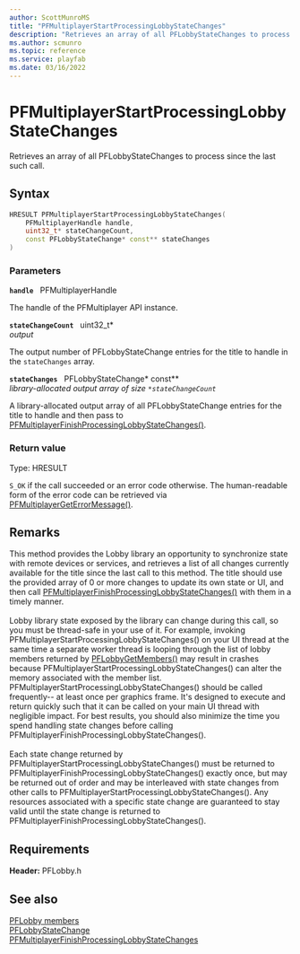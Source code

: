```yaml
---
author: ScottMunroMS
title: "PFMultiplayerStartProcessingLobbyStateChanges"
description: "Retrieves an array of all PFLobbyStateChanges to process since the last such call."
ms.author: scmunro
ms.topic: reference
ms.service: playfab
ms.date: 03/16/2022
---
```


# PFMultiplayerStartProcessingLobbyStateChanges  

Retrieves an array of all PFLobbyStateChanges to process since the last such call.  

## Syntax  
  
```cpp
HRESULT PFMultiplayerStartProcessingLobbyStateChanges(  
    PFMultiplayerHandle handle,  
    uint32_t* stateChangeCount,  
    const PFLobbyStateChange* const** stateChanges  
)  
```  
  
### Parameters  
  
**`handle`** &nbsp; PFMultiplayerHandle  
  
The handle of the PFMultiplayer API instance.  
  
**`stateChangeCount`** &nbsp; uint32_t*  
*output*  
  
The output number of PFLobbyStateChange entries for the title to handle in the `stateChanges` array.  
  
**`stateChanges`** &nbsp; PFLobbyStateChange* const**  
*library-allocated output array of size `*stateChangeCount`*  
  
A library-allocated output array of all PFLobbyStateChange entries for the title to handle and then pass to [PFMultiplayerFinishProcessingLobbyStateChanges()](pfmultiplayerfinishprocessinglobbystatechanges.md).  
  
  
### Return value
Type: HRESULT
  
```S_OK``` if the call succeeded or an error code otherwise. The human-readable form of the error code can be retrieved via [PFMultiplayerGetErrorMessage()](../../pfmultiplayer/functions/pfmultiplayergeterrormessage.md).
  
## Remarks  
  
This method provides the Lobby library an opportunity to synchronize state with remote devices or services, and retrieves a list of all changes currently available for the title since the last call to this method. The title should use the provided array of 0 or more changes to update its own state or UI, and then call [PFMultiplayerFinishProcessingLobbyStateChanges()](pfmultiplayerfinishprocessinglobbystatechanges.md) with them in a timely manner. <br /><br /> Lobby library state exposed by the library can change during this call, so you must be thread-safe in your use of it. For example, invoking PFMultiplayerStartProcessingLobbyStateChanges() on your UI thread at the same time a separate worker thread is looping through the list of lobby members returned by [PFLobbyGetMembers()](pflobbygetmembers.md) may result in crashes because PFMultiplayerStartProcessingLobbyStateChanges() can alter the memory associated with the member list. PFMultiplayerStartProcessingLobbyStateChanges() should be called frequently-- at least once per graphics frame. It's designed to execute and return quickly such that it can be called on your main UI thread with negligible impact. For best results, you should also minimize the time you spend handling state changes before calling PFMultiplayerFinishProcessingLobbyStateChanges().   <br /><br /> Each state change returned by PFMultiplayerStartProcessingLobbyStateChanges() must be returned to PFMultiplayerFinishProcessingLobbyStateChanges() exactly once, but may be returned out of order and may be interleaved with state changes from other calls to PFMultiplayerStartProcessingLobbyStateChanges(). Any resources associated with a specific state change are guaranteed to stay valid until the state change is returned to PFMultiplayerFinishProcessingLobbyStateChanges().
  
## Requirements  
  
**Header:** PFLobby.h
  
## See also  
[PFLobby members](../pflobby_members.md)  
[PFLobbyStateChange](../structs/pflobbystatechange.md)  
[PFMultiplayerFinishProcessingLobbyStateChanges](pfmultiplayerfinishprocessinglobbystatechanges.md)
  
  
